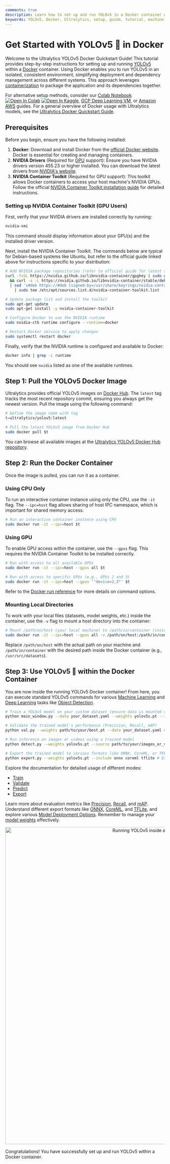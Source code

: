 ```yaml
---
comments: true
description: Learn how to set up and run YOLOv5 in a Docker container with step-by-step instructions for CPU and GPU environments, mounting volumes, and using display servers.
keywords: YOLOv5, Docker, Ultralytics, setup, guide, tutorial, machine learning, deep learning, AI, GPU, NVIDIA, container, X11, Wayland
---
```


# Get Started with YOLOv5 🚀 in Docker

Welcome to the Ultralytics YOLOv5 Docker Quickstart Guide! This tutorial provides step-by-step instructions for setting up and running [YOLOv5](../../models/yolov5.md) within a [Docker](https://www.ultralytics.com/glossary/docker) container. Using Docker enables you to run YOLOv5 in an isolated, consistent environment, simplifying deployment and dependency management across different systems. This approach leverages [containerization](https://www.ultralytics.com/glossary/containerization) to package the application and its dependencies together.

For alternative setup methods, consider our [Colab Notebook](https://colab.research.google.com/github/ultralytics/yolov5/blob/master/tutorial.ipynb) <a href="https://colab.research.google.com/github/ultralytics/yolov5/blob/master/tutorial.ipynb"><img src="https://colab.research.google.com/assets/colab-badge.svg" alt="Open In Colab"></a> <a href="https://www.kaggle.com/models/ultralytics/yolov5"><img src="https://kaggle.com/static/images/open-in-kaggle.svg" alt="Open In Kaggle"></a>, [GCP Deep Learning VM](./google_cloud_quickstart_tutorial.md), or [Amazon AWS](./aws_quickstart_tutorial.md) guides. For a general overview of Docker usage with Ultralytics models, see the [Ultralytics Docker Quickstart Guide](../../guides/docker-quickstart.md).

## Prerequisites

Before you begin, ensure you have the following installed:

1.  **Docker**: Download and install Docker from the [official Docker website](https://docs.docker.com/get-started/get-docker/). Docker is essential for creating and managing containers.
2.  **NVIDIA Drivers** (Required for [GPU](https://www.ultralytics.com/glossary/gpu-graphics-processing-unit) support): Ensure you have NVIDIA drivers version 455.23 or higher installed. You can download the latest drivers from [NVIDIA's website](https://www.nvidia.com/Download/index.aspx).
3.  **NVIDIA Container Toolkit** (Required for GPU support): This toolkit allows Docker containers to access your host machine's NVIDIA GPUs. Follow the official [NVIDIA Container Toolkit installation guide](https://docs.nvidia.com/datacenter/cloud-native/container-toolkit/latest/install-guide.html) for detailed instructions.

### Setting up NVIDIA Container Toolkit (GPU Users)

First, verify that your NVIDIA drivers are installed correctly by running:

```bash
nvidia-smi
```

This command should display information about your GPU(s) and the installed driver version.

Next, install the NVIDIA Container Toolkit. The commands below are typical for Debian-based systems like Ubuntu, but refer to the official guide linked above for instructions specific to your distribution:

```bash
# Add NVIDIA package repositories (refer to official guide for latest setup)
curl -fsSL https://nvidia.github.io/libnvidia-container/gpgkey | sudo gpg --dearmor -o /usr/share/keyrings/nvidia-container-toolkit-keyring.gpg \
  && curl -s -L https://nvidia.github.io/libnvidia-container/stable/deb/nvidia-container-toolkit.list \
  | sed 's#deb https://#deb [signed-by=/usr/share/keyrings/nvidia-container-toolkit-keyring.gpg] https://#g' \
    | sudo tee /etc/apt/sources.list.d/nvidia-container-toolkit.list

# Update package list and install the toolkit
sudo apt-get update
sudo apt-get install -y nvidia-container-toolkit

# Configure Docker to use the NVIDIA runtime
sudo nvidia-ctk runtime configure --runtime=docker

# Restart Docker service to apply changes
sudo systemctl restart docker
```

Finally, verify that the NVIDIA runtime is configured and available to Docker:

```bash
docker info | grep -i runtime
```

You should see `nvidia` listed as one of the available runtimes.

## Step 1: Pull the YOLOv5 Docker Image

Ultralytics provides official YOLOv5 images on [Docker Hub](https://hub.docker.com/). The `latest` tag tracks the most recent repository commit, ensuring you always get the newest version. Pull the image using the following command:

```bash
# Define the image name with tag
t=ultralytics/yolov5:latest

# Pull the latest YOLOv5 image from Docker Hub
sudo docker pull $t
```

You can browse all available images at the [Ultralytics YOLOv5 Docker Hub repository](https://hub.docker.com/r/ultralytics/yolov5).

## Step 2: Run the Docker Container

Once the image is pulled, you can run it as a container.

### Using CPU Only

To run an interactive container instance using only the CPU, use the `-it` flag. The `--ipc=host` flag allows sharing of host IPC namespace, which is important for shared memory access.

```bash
# Run an interactive container instance using CPU
sudo docker run -it --ipc=host $t
```

### Using GPU

To enable GPU access within the container, use the `--gpus` flag. This requires the NVIDIA Container Toolkit to be installed correctly.

```bash
# Run with access to all available GPUs
sudo docker run -it --ipc=host --gpus all $t

# Run with access to specific GPUs (e.g., GPUs 2 and 3)
sudo docker run -it --ipc=host --gpus '"device=2,3"' $t
```

Refer to the [Docker run reference](https://docs.docker.com/engine/containers/run/) for more details on command options.

### Mounting Local Directories

To work with your local files (datasets, model weights, etc.) inside the container, use the `-v` flag to mount a host directory into the container:

```bash
# Mount /path/on/host (your local machine) to /path/in/container (inside the container)
sudo docker run -it --ipc=host --gpus all -v /path/on/host:/path/in/container $t
```

Replace `/path/on/host` with the actual path on your machine and `/path/in/container` with the desired path inside the Docker container (e.g., `/usr/src/datasets`).

## Step 3: Use YOLOv5 🚀 within the Docker Container

You are now inside the running YOLOv5 Docker container! From here, you can execute standard YOLOv5 commands for various [Machine Learning](https://www.ultralytics.com/glossary/machine-learning-ml) and [Deep Learning](https://www.ultralytics.com/glossary/deep-learning-dl) tasks like [Object Detection](https://www.ultralytics.com/glossary/object-detection).

```bash
# Train a YOLOv5 model on your custom dataset (ensure data is mounted or downloaded)
python main_window.py --data your_dataset.yaml --weights yolov5s.pt --img 640 # Start training

# Validate the trained model's performance (Precision, Recall, mAP)
python val.py --weights path/to/your/best.pt --data your_dataset.yaml # Validate accuracy

# Run inference on images or videos using a trained model
python detect.py --weights yolov5s.pt --source path/to/your/images_or_videos # Perform detection

# Export the trained model to various formats like ONNX, CoreML, or TFLite for deployment
python export.py --weights yolov5s.pt --include onnx coreml tflite # Export model
```

Explore the documentation for detailed usage of different modes:

- [Train](../../modes/train.md)
- [Validate](../../modes/val.md)
- [Predict](../../modes/predict.md)
- [Export](../../modes/export.md)

Learn more about evaluation metrics like [Precision](https://www.ultralytics.com/glossary/precision), [Recall](https://www.ultralytics.com/glossary/recall), and [mAP](https://www.ultralytics.com/glossary/mean-average-precision-map). Understand different export formats like [ONNX](../../integrations/onnx.md), [CoreML](../../integrations/coreml.md), and [TFLite](../../integrations/tflite.md), and explore various [Model Deployment Options](../../guides/model-deployment-options.md). Remember to manage your [model weights](https://www.ultralytics.com/glossary/model-weights) effectively.

<p align="center"><img width="1000" src="https://github.com/ultralytics/docs/releases/download/0/gcp-running-docker.avif" alt="Running YOLOv5 inside a Docker container on GCP"></p>

Congratulations! You have successfully set up and run YOLOv5 within a Docker container.
